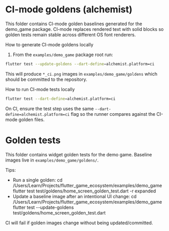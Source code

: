 CI-mode goldens (alchemist)
=================================

This folder contains CI-mode golden baselines generated for the demo_game
package. CI-mode replaces rendered text with solid blocks so golden tests
remain stable across different OS font renderers.

How to generate CI-mode goldens locally

1. From the `examples/demo_game` package root run:

```bash
flutter test --update-goldens --dart-define=alchemist.platform=ci
```

This will produce `*_ci.png` images in `examples/demo_game/goldens` which
should be committed to the repository.

How to run CI-mode tests locally

```bash
flutter test --dart-define=alchemist.platform=ci
```

On CI, ensure the test step uses the same `--dart-define=alchemist.platform=ci` flag
so the runner compares against the CI-mode golden files.
# Golden tests

This folder contains widget golden tests for the demo game. Baseline images live in `examples/demo_game/goldens/`.

Tips:

-    Run a single golden:
     cd /Users/Learn/Projects/flutter_game_ecosystem/examples/demo_game
     flutter test test/goldens/home_screen_golden_test.dart -r expanded
-    Update a baseline image after an intentional UI change:
     cd /Users/Learn/Projects/flutter_game_ecosystem/examples/demo_game
     flutter test --update-goldens test/goldens/home_screen_golden_test.dart

CI will fail if golden images change without being updated/committed.

